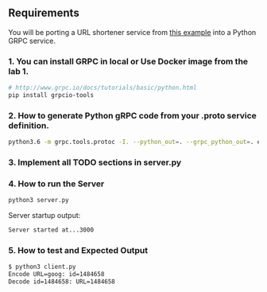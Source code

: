 ## Requirements

You will be porting a URL shortener service from [this example](http://www.geeksforgeeks.org/how-to-design-a-tiny-url-or-url-shortener/) into a Python GRPC service.


### 1. You can install GRPC in local or Use Docker image from the lab 1.

```sh
# http://www.grpc.io/docs/tutorials/basic/python.html
pip install grpcio-tools
```

### 2. How to generate Python gRPC code from your .proto service definition.

```sh
python3.6 -m grpc.tools.protoc -I. --python_out=. --grpc_python_out=. encoder.proto 
```

### 3. Implement all TODO sections in server.py


### 4. How to run the Server

```sh
python3 server.py
```

Server startup output:
```sh
Server started at...3000
```

### 5. How to test and Expected Output

```sh
$ python3 client.py
Encode URL=goog: id=1484658
Decode id=1484658: URL=1484658
```
